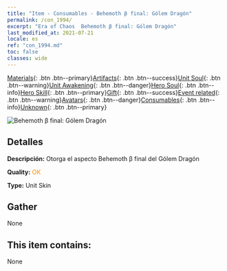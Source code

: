 ```yaml
---
title: "Item - Consumables - Behemoth β final: Gólem Dragón"
permalink: /con_1994/
excerpt: "Era of Chaos  Behemoth β final: Gólem Dragón"
last_modified_at: 2021-07-21
locale: es
ref: "con_1994.md"
toc: false
classes: wide
---
```

 [Materials](/ItemsES/){: .btn .btn--primary}[Artifacts](/ItemsES/Artifacts/){: .btn .btn--success}[Unit Soul](/ItemsES/UnitSoul/){: .btn .btn--warning}[Unit Awakening](/ItemsES/UnitAwakening/){: .btn .btn--danger}[Hero Soul](/ItemsES/HeroSoul/){: .btn .btn--info}[Hero Skill](/ItemsES/HeroSkill/){: .btn .btn--primary}[Gift](/ItemsES/Gift/){: .btn .btn--success}[Event related](/ItemsES/Events/){: .btn .btn--warning}[Avatars](/ItemsES/Avatars/){: .btn .btn--danger}[Consumables](/ItemsES/Consumables/){: .btn .btn--info}[Unknown](/ItemsES/Unknown/){: .btn .btn--primary}

 ![Behemoth β final: Gólem Dragón](/images/u/ti_kuileilongpifu2.jpg)

## Detalles
 **Descripción:** Otorga el aspecto Behemoth β final del Gólem Dragón

 **Quality:** <span style="color: #FF8C00">OK</span>

 **Type:** Unit Skin

## Gather

  None

## This item contains:

  None

